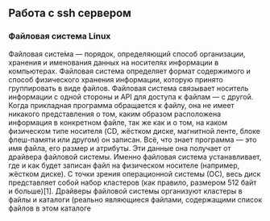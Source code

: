 ## Работа с ssh сервером


### Файловая система Linux
Файловая систе́ма — порядок, определяющий способ организации, хранения и именования данных на носителях информации в компьютерах.
Файловая система определяет формат содержимого и способ физического хранения информации, которую принято группировать в виде файлов. 
Файловая система связывает носитель информации с одной стороны и API для доступа к файлам — с другой. Когда прикладная программа обращается к файлу, она не имеет никакого представления о том, каким образом расположена информация в конкретном файле, так же как и о том, на каком физическом типе носителя (CD, жёстком диске, магнитной ленте, блоке флеш-памяти или другом) он записан. Всё, что знает программа — это имя файла, его размер и атрибуты. Эти данные она получает от драйвера файловой системы. Именно файловая система устанавливает, где и как будет записан файл на физическом носителе (например, жёстком диске).
С точки зрения операционной системы (ОС), весь диск представляет собой набор кластеров (как правило, размером 512 байт и больше)[1]. Драйверы файловой системы организуют кластеры в файлы и каталоги (реально являющиеся файлами, содержащими список файлов в этом каталоге
